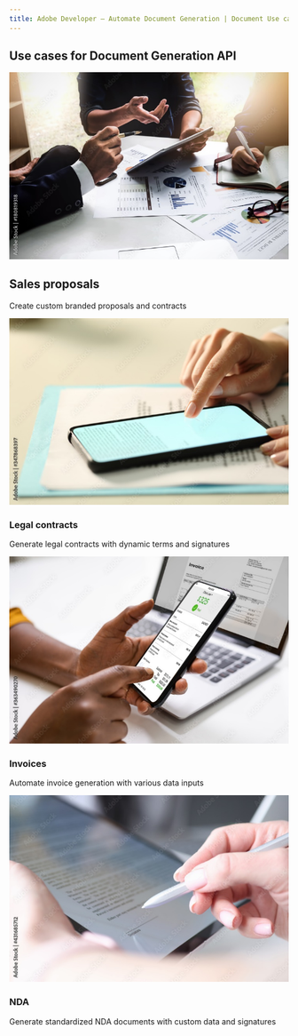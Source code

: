 ```yaml
---
title: Adobe Developer — Automate Document Generation | Document Use case | Adobe
---
```


<TitleBlock slots="heading" theme="lightest" className="titleBlock-align-left"/>

## Use cases for Document Generation API

<ResourceCard slots="link, image, heading, text" width="25%" theme='lightest' />

[](use-cases)

![sales-proposals](../images/sales-proposals.jpg)

## Sales proposals
Create custom branded proposals and contracts


<ResourceCard slots="link, image, heading, text" width="25%" theme='lightest' />

[](use-cases/agreements-and-contracts/legal-contracts)

![legal-contracts](../images/legal-contracts.jpg)

### Legal contracts
Generate legal contracts with dynamic terms and signatures


<ResourceCard slots="link, image, heading, text" width="25%" theme='lightest' />

[](use-cases/financial/invoices)

![invoice](../images/invoice.jpg)

### Invoices
Automate invoice generation with various data inputs


<ResourceCard slots="link, image, heading, text" width="25%" theme='lightest' />

[](use-cases/agreements-and-contracts/nda-creation)

![nda-creation](../images/nda.jpg)

### NDA
Generate standardized NDA documents with custom data and signatures

